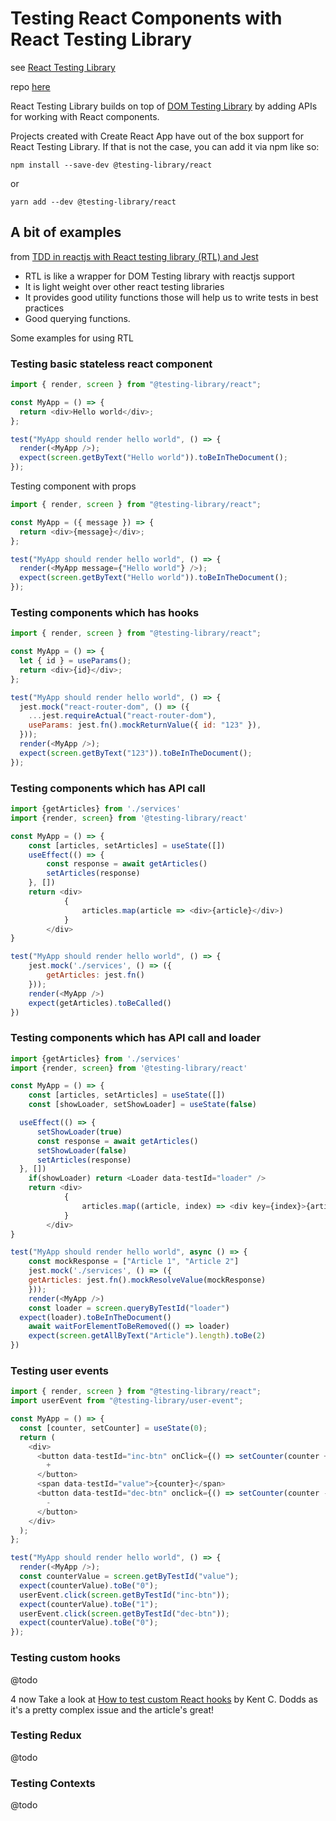 # Testing React Components with React Testing Library

see [React Testing Library](https://testing-library.com/docs/react-testing-library/intro/)

repo [here](https://github.com/testing-library/react-testing-library)

React Testing Library builds on top of [DOM Testing Library](https://testing-library.com/) by adding APIs for working with React components.

Projects created with Create React App have out of the box support for React Testing Library. If that is not the case, you can add it via npm like so:

`npm install --save-dev @testing-library/react`

or 

`yarn add --dev @testing-library/react`

## A bit of examples 

from [TDD in reactjs with React testing library (RTL) and Jest](https://dev.to/sakethkowtha/testing-with-rtl-and-jest-31c9)

- RTL is like a wrapper for DOM Testing library with reactjs support
- It is light weight over other react testing libraries
- It provides good utility functions those will help us to write tests in best practices
- Good querying functions.

Some examples for using RTL

### Testing basic stateless react component

```js
import { render, screen } from "@testing-library/react";

const MyApp = () => {
  return <div>Hello world</div>;
};

test("MyApp should render hello world", () => {
  render(<MyApp />);
  expect(screen.getByText("Hello world")).toBeInTheDocument();
});
```

Testing component with props

```js
import { render, screen } from "@testing-library/react";

const MyApp = ({ message }) => {
  return <div>{message}</div>;
};

test("MyApp should render hello world", () => {
  render(<MyApp message={"Hello world"} />);
  expect(screen.getByText("Hello world")).toBeInTheDocument();
});
```

### Testing components which has hooks

```js
import { render, screen } from "@testing-library/react";

const MyApp = () => {
  let { id } = useParams();
  return <div>{id}</div>;
};

test("MyApp should render hello world", () => {
  jest.mock("react-router-dom", () => ({
    ...jest.requireActual("react-router-dom"),
    useParams: jest.fn().mockReturnValue({ id: "123" }),
  }));
  render(<MyApp />);
  expect(screen.getByText("123")).toBeInTheDocument();
});
```


### Testing components which has API call

```js
import {getArticles} from './services'
import {render, screen} from '@testing-library/react'

const MyApp = () => {
    const [articles, setArticles] = useState([])
    useEffect(() => {
        const response = await getArticles()
        setArticles(response)
    }, [])
    return <div>
            {
                articles.map(article => <div>{article}</div>)
            }
        </div>
}

test("MyApp should render hello world", () => {
    jest.mock('./services', () => ({
        getArticles: jest.fn()
    }));
    render(<MyApp />)
    expect(getArticles).toBeCalled()
})
```
### Testing components which has API call and loader

```js
import {getArticles} from './services'
import {render, screen} from '@testing-library/react'

const MyApp = () => {
    const [articles, setArticles] = useState([])
    const [showLoader, setShowLoader] = useState(false)

  useEffect(() => {
      setShowLoader(true)
      const response = await getArticles()
      setShowLoader(false)
      setArticles(response)
  }, [])
    if(showLoader) return <Loader data-testId="loader" />
    return <div>
            {
                articles.map((article, index) => <div key={index}>{article}</div>)
            }
        </div>
}

test("MyApp should render hello world", async () => {
    const mockResponse = ["Article 1", "Article 2"]
    jest.mock('./services', () => ({
    getArticles: jest.fn().mockResolveValue(mockResponse)
    }));
    render(<MyApp />)
    const loader = screen.queryByTestId("loader")
  expect(loader).toBeInTheDocument()
    await waitForElementToBeRemoved(() => loader)
    expect(screen.getAllByText("Article").length).toBe(2)
})
```

### Testing user events

```js
import { render, screen } from "@testing-library/react";
import userEvent from "@testing-library/user-event";

const MyApp = () => {
  const [counter, setCounter] = useState(0);
  return (
    <div>
      <button data-testId="inc-btn" onClick={() => setCounter(counter + 1)}>
        +
      </button>
      <span data-testId="value">{counter}</span>
      <button data-testId="dec-btn" onclick={() => setCounter(counter - 1)}>
        -
      </button>
    </div>
  );
};

test("MyApp should render hello world", () => {
  render(<MyApp />);
  const counterValue = screen.getByTestId("value");
  expect(counterValue).toBe("0");
  userEvent.click(screen.getByTestId("inc-btn"));
  expect(counterValue).toBe("1");
  userEvent.click(screen.getByTestId("dec-btn"));
  expect(counterValue).toBe("0");
});
```

### Testing custom hooks

@todo

4 now Take a look at [How to test custom React hooks](https://kentcdodds.com/blog/how-to-test-custom-react-hooks) by Kent C. Dodds as it's a pretty complex issue and the article's great!


### Testing Redux

@todo

### Testing Contexts

@todo

